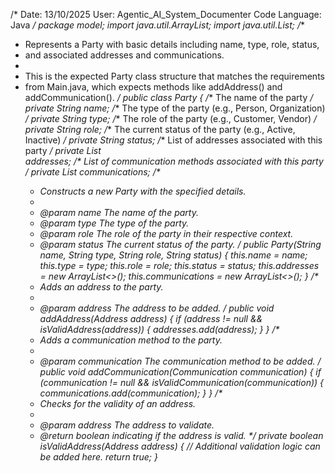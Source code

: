 /*
Date: 13/10/2025
User: Agentic_AI_System_Documenter
Code Language: Java
*/
package model;
import java.util.ArrayList;
import java.util.List;
/**
 * Represents a Party with basic details including name, type, role, status,
 * and associated addresses and communications.
 *
 * This is the expected Party class structure that matches the requirements
 * from Main.java, which expects methods like addAddress() and addCommunication().
 */
public class Party {
    /** The name of the party */
    private String name;
    /** The type of the party (e.g., Person, Organization) */
    private String type;
    /** The role of the party (e.g., Customer, Vendor) */
    private String role;
    /** The current status of the party (e.g., Active, Inactive) */
    private String status;
    /** List of addresses associated with this party */
    private List<Address> addresses;
    /** List of communication methods associated with this party */
    private List<Communication> communications;
    /**
     * Constructs a new Party with the specified details.
     *
     * @param name   The name of the party.
     * @param type   The type of the party.
     * @param role   The role of the party in their respective context.
     * @param status The current status of the party.
     */
    public Party(String name, String type, String role, String status) {
        this.name = name;
        this.type = type;
        this.role = role;
        this.status = status;
        this.addresses = new ArrayList<>();
        this.communications = new ArrayList<>();
    }
    /**
     * Adds an address to the party.
     *
     * @param address The address to be added.
     */
    public void addAddress(Address address) {
        if (address != null && isValidAddress(address)) {
            addresses.add(address);
        }
    }
    /**
     * Adds a communication method to the party.
     *
     * @param communication The communication method to be added.
     */
    public void addCommunication(Communication communication) {
        if (communication != null && isValidCommunication(communication)) {
            communications.add(communication);
        }
    }
    /**
     * Checks for the validity of an address.
     *
     * @param address The address to validate.
     * @return boolean indicating if the address is valid.
     */
    private boolean isValidAddress(Address address) {
        // Additional validation logic can be added here.
        return true;
    }